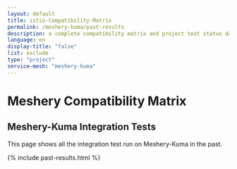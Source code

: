```yaml
---
layout: default
title: istio-Compatibility-Matrix
permalink: /meshery-kuma/past-results
description: a complete compatibility matrix and project test status dashboard.
language: en
display-title: "false"
list: exclude
type: "project"
service-mesh: "meshery-kuma"
---
```


# Meshery Compatibility Matrix

## Meshery-Kuma Integration Tests

This page shows all the integration test run on Meshery-Kuma in the past.

{% include past-results.html %}